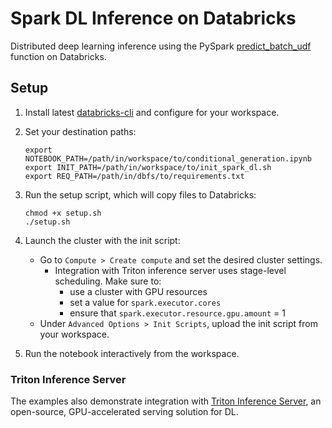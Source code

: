 # Spark DL Inference on Databricks

Distributed deep learning inference using the PySpark [predict_batch_udf](https://spark.apache.org/docs/latest/api/python/reference/api/pyspark.ml.functions.predict_batch_udf.html#pyspark.ml.functions.predict_batch_udf) function on Databricks. 

## Setup

1. Install latest [databricks-cli](https://docs.databricks.com/en/dev-tools/cli/tutorial.html) and configure for your workspace.

2. Set your destination paths:
    ```shell
    export NOTEBOOK_PATH=/path/in/workspace/to/conditional_generation.ipynb
    export INIT_PATH=/path/in/workspace/to/init_spark_dl.sh
    export REQ_PATH=/path/in/dbfs/to/requirements.txt
    ```

3. Run the setup script, which will copy files to Databricks: 
    ```
    chmod +x setup.sh
    ./setup.sh
    ```

3. Launch the cluster with the init script:
    - Go to `Compute > Create compute` and set the desired cluster settings.
        - Integration with Triton inference server uses stage-level scheduling. Make sure to:
            - use a cluster with GPU resources
            - set a value for `spark.executor.cores`
            - ensure that `spark.executor.resource.gpu.amount` = 1
    - Under `Advanced Options > Init Scripts`, upload the init script from your workspace.

4. Run the notebook interactively from the workspace.

### Triton Inference Server

The examples also demonstrate integration with [Triton Inference Server](https://developer.nvidia.com/nvidia-triton-inference-server), an open-source, GPU-accelerated serving solution for DL. 
